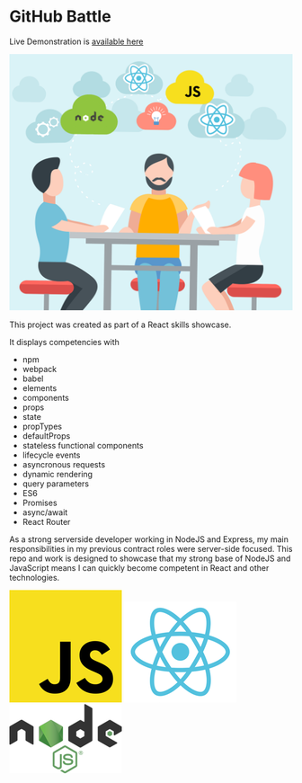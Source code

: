# GitHub Battle

Live Demonstration is [available here](https://github-battle-drewdotpro.surge.sh/)

![Github Battle](https://github.com/drewdotpro/github-battle/raw/master/app/assets/battle.png "GitHub Battle")

This project was created as part of a React skills showcase. 

It displays competencies with 
* npm 
* webpack
* babel
* elements
* components
* props
* state
* propTypes
* defaultProps
* stateless functional components
* lifecycle events
* asyncronous requests
* dynamic rendering
* query parameters
* ES6
* Promises
* async/await
* React Router

As a strong serverside developer working in NodeJS and Express, my main responsibilities in my previous contract roles were server-side focused. This repo and work is designed to showcase that my strong base of NodeJS and JavaScript means I can quickly become competent in React and other technologies.

![JavaScript](https://github.com/drewdotpro/github-battle/raw/master/app/assets/javascript.png "JavaScript")
![React](https://github.com/drewdotpro/github-battle/raw/master/app/assets/react.png "React")
![NodeJS](https://github.com/drewdotpro/github-battle/raw/master/app/assets/nodejs.png "NodeJS")
